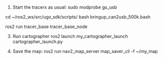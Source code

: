 1. Start the tracerx as usual:
sudo modprobe gs_usb

cd ~/ros2_ws/src/ugv_sdk/scripts/
bash bringup_can2usb_500k.bash

ros2 run tracer_base tracer_base_node

3. Run cartographer
ros2 launch my_cartographer_launch cartographer_launch.py

4. Save the map:
ros2 run nav2_map_server map_saver_cli -f ~/my_map
